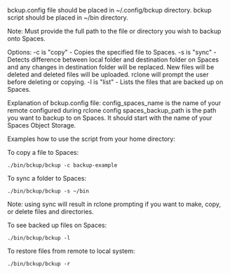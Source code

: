 bckup.config file should be placed in ~/.config/bckup directory.
bckup script should be placed in ~/bin directory. 

Note: Must provide the full path to the file or directory you wish to backup onto Spaces. 

Options: 
    -c is "copy" - Copies the specified file to Spaces.
    -s is "sync" - Detects difference between local folder and destination folder on Spaces and any changes in destination folder will be replaced. New files will be deleted and deleted files will be uploaded. rclone will prompt the user before deleting or copying. 
    -l is "list" - Lists the files that are backed up on Spaces. 

Explanation of bckup.config file: 
    config_spaces_name is the name of your remote configured during rclone config 
    spaces_backup_path is the path you want to backup to on Spaces. It should start with the name of your Spaces Object Storage. 


Examples how to use the script from your home directory: 

To copy a file to Spaces: 
``` 
./bin/bckup/bckup -c backup-example
```

To sync a folder to Spaces: 
```
./bin/bckup/bckup -s ~/bin
```
Note: using sync will result in rclone prompting if you want to make, copy, or delete files and directories. 

To see backed up files on Spaces: 
``` 
./bin/bckup/bckup -l
```

To restore files from remote to local system: 
```
./bin/bckup/bckup -r
```